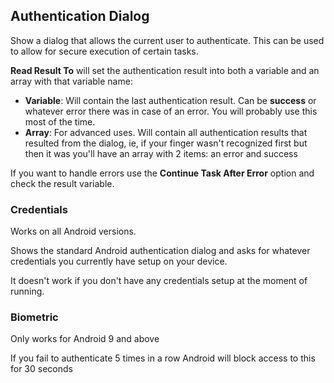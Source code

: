 Authentication Dialog
---------------------

Show a dialog that allows the current user to authenticate. This can be
used to allow for secure execution of certain tasks.

**Read Result To** will set the authentication result into both a
variable and an array with that variable name:

-   **Variable**: Will contain the last authentication result. Can be
    **success** or whatever error there was in case of an error. You
    will probably use this most of the time.
-   **Array**: For advanced uses. Will contain all authentication
    results that resulted from the dialog, ie, if your finger wasn\'t
    recognized first but then it was you\'ll have an array with 2 items:
    an error and success

If you want to handle errors use the **Continue Task After Error**
option and check the result variable.

### Credentials

Works on all Android versions.

Shows the standard Android authentication dialog and asks for whatever
credentials you currently have setup on your device.

It doesn\'t work if you don\'t have any credentials setup at the moment
of running.

### Biometric

Only works for Android 9 and above

If you fail to authenticate 5 times in a row Android will block access
to this for 30 seconds

